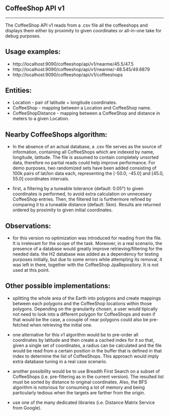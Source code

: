 CoffeeShop API v1
-
----

The CoffeeShop API v1 reads from a .csv file all the coffeeshops and displays them either by proximity to given coordinates or all-in-one take for debug purposes.

Usage examples:
-
- http://localhost:9090/coffeeshop/api/v1/nearme/45.5/47.5
- http://localhost:9090/coffeeshop/api/v1/nearme/-48.545/49.6879
- http://localhost:9090/coffeeshop/api/v1/coffeeshops

Entities:
-
- Location - pair of latitude + longitude coordinates.
- CoffeeShop - mapping between a Location and CoffeeShop name.
- CoffeeShopDistance - mapping between a CoffeeShop and distance in meters to a given Location.

Nearby CoffeeShops algorithm:
- 
- In the absence of an actual database, a .csv file serves as the source of information, containing all CoffeeShops which are indexed by name, longitude, latitude. The file is assumed to contain completely unsorted data, therefore no partial reads could help improve performance. For demo purposes, two randomized sets have been added consisting of 100k pairs of lat/lon data each, representing the [-50.0, -45.0] and [45.0, 55.0] coordinates intervals.

- first, a filtering by a tuneable tolerance (default: 0.05°) to given coordinates is performed, to avoid extra calculation on unnecesary CoffeeShop entries. Then, the filtered list is furthermore refined by comparing it to a tuneable distance (default: 5km).
Results are returned ordered by proximity to given initial coordinates.

Observations:
-
- for this version no optimization was introduced for reading from the file. It is irrelevant for the scope of the task. Moreover, in a real scenario, the presence of a database would greatly improve retrieving/filtering for the needed data.
the H2 database was added as a dependency for testing purposes initially, but due to some errors while attempting its removal, it was left in there, together with the CoffeeShop JpaRepository. It is not used at this point.

Other possible implementations:
-
- splitting the whole area of the Earth into polygons and create mappings between each polygons and the CoffeeShop locations within those polygons. Depending on the granularity chosen, a user would tipically not need to look into a different polygon for CoffeeShops and even if that would be the case, a coouple of near polygons could also be pre-fetched when retrieving the initial one.

- one alternative for this v1 algorithm would be to pre-order all coordinates by latitude and then create a cached index for it so that, given a single set of coordinates, a radius can be calculated and the file would be read from a certain position in the buffer that is defined in that index to determine the list of CoffeeShops. This approach would imply extra database tuning in a real case scenario.

- another possibility would be to use Breadth First Search on a subset of CoffeeShops (i.e. pre-filtering as in the current version). The resulted list must be sorted by distance to original coordinates. Also, the BFS algorithm is notorious for consuming a lot of memory and being particularly tedious when the targets are farther from the origin.

- use one of the many dedicated libraries (i.e. Distance Matrix Service from Google).